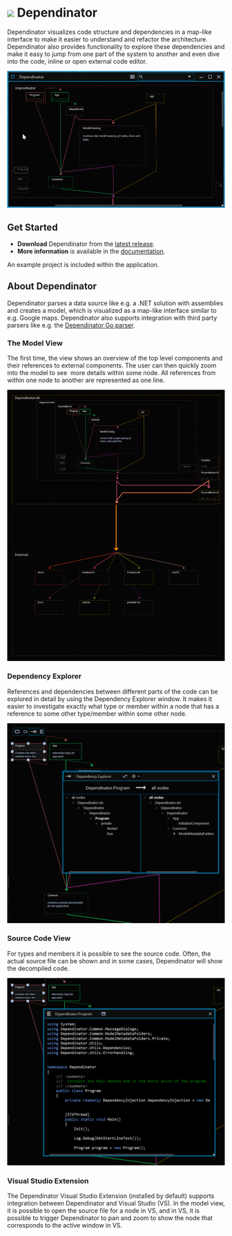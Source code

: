 # <img src="DependinatorVse/source.extension.ico" width="20"> Dependinator

Dependinator visualizes code structure and dependencies in a map-like interface to make it easier to understand and refactor the architecture. Dependinator also provides functionality to explore these dependencies and make it easy to jump from one part of the system to another and even dive into the code, inline or open external code editor.

<img src="doc/resources/dependinator.gif" width="650">

## Get Started

* **Download** Dependinator from the [latest release](https://github.com/michael-reichenauer/Dependinator/releases/latest).
* **More information** is available in the [documentation](https://github.com/michael-reichenauer/Dependinator/wiki/Dependinator-Help).

An example project is included within the application.

## About Dependinator

Dependinator parses a data source like e.g. a .NET solution with assemblies and creates a model, which is visualized as a map-like interface similar to e.g. Google maps. Dependinator also supports integration with third party parsers like e.g. the [Dependinator Go parser](https://github.com/michael-reichenauer/depgoparser).

### The Model View

The first time, the view shows an overview of the top level components and their references to external components. The user can then quickly zoom into the model to see  more details within some node. All references from within one node to another are represented as one line.  

![Model View](doc/resources/model_view.png)

### Dependency Explorer

References and dependencies between different parts of the code can be explored in detail by using the Dependency Explorer window. It makes it easier to investigate exactly what type or member within a node that has a reference to some other type/member within some other node.

![Dependency Explorer](doc/resources/de.png)

### Source Code View

For types and members it is possible to see the source code. Often, the actual source file can be shown and in some cases, Dependinator will show the decompiled code.

![Source Code](doc/resources/code.png)

### Visual Studio Extension

The Dependinator Visual Studio Extension (installed by default) supports integration between Dependinator and Visual Studio (VS). In the model view, it is possible to open the source file for a node in VS, and in VS, it is possible to trigger Dependinator to pan and zoom to show the node that corresponds to the active window in VS.
